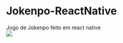 # Jokenpo-ReactNative
Jogo de Jokenpo feito em react native
<br/>
<img src="https://i.imgur.com/SgXRq6D.png"/>
